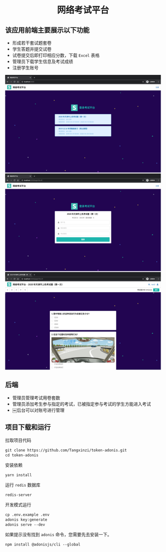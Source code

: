 <h1 align="center">网络考试平台</h1>

该应用前端主要展示以下功能
----

- 形成若干套试题套卷
- 学生答题并提交试卷
- 试卷提交后即打印相应分数，下载 `Excel` 表格
- 管理员下载学生信息及考试成绩
- 注册学生账号

![网络考试平台](./public/images/overview/index.png)
![登录考试平台](./public/images/overview/login.png)
![考试平台](./public/images/overview/paper.png)

后端
---

- 管理员管理考试用卷套数
- 管理员添加考生参与指定的考试，已被指定参与考试的学生方能进入考试
- ￼后台可以对账号进行管理

项目下载和运行
---

拉取项目代码
```
git clone https://github.com/Tangxinzi/token-adonis.git
cd token-adonis
```

安装依赖
```
yarn install
```

运行 `redis` 数据库
```
redis-server
```

开发模式运行
```
cp .env.example .env
adonis key:generate
adonis serve --dev
```

如果提示没有找到 `adonis` 命令，您需要先去安装一下。
```
npm install @adonisjs/cli --global
```
